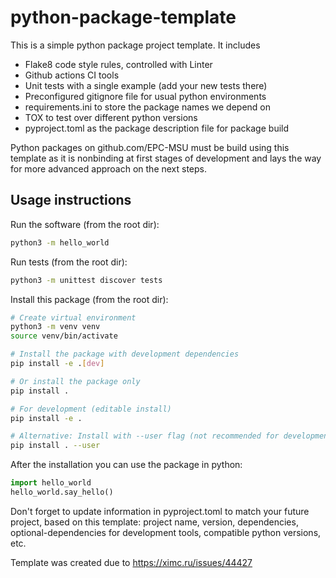 # python-package-template

This is a simple python package project template. It includes
* Flake8 code style rules, controlled with Linter
* Github actions CI tools
* Unit tests with a single example (add your new tests there)
* Preconfigured gitignore file for usual python environments
* requirements.ini to store the package names we depend on
* TOX to test over different python versions
* pyproject.toml as the package description file for package build

Python packages on github.com/EPC-MSU must be build using this template as it is nonbinding at first stages of development and lays the way for more advanced approach on the next steps.

## Usage instructions

Run the software (from the root dir):
```bash
python3 -m hello_world
```
Run tests (from the root dir):
```bash
python3 -m unittest discover tests
```
Install this package (from the root dir):
```bash
# Create virtual environment
python3 -m venv venv
source venv/bin/activate

# Install the package with development dependencies
pip install -e .[dev]

# Or install the package only
pip install .

# For development (editable install)
pip install -e .

# Alternative: Install with --user flag (not recommended for development)
pip install . --user
```
After the installation you can use the package in python:
```python
import hello_world
hello_world.say_hello()
```

Don't forget to update information in pyproject.toml to match your future project, based on this template: project name, version, dependencies, optional-dependencies for development tools, compatible python versions, etc.

Template was created due to https://ximc.ru/issues/44427
